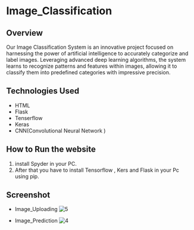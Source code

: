 # Image_Classification

## Overview
Our Image Classification System is an innovative project focused on harnessing the power of artificial intelligence to accurately categorize and label images. Leveraging advanced deep learning algorithms, the system learns to recognize patterns and features within images, allowing it to classify them into predefined categories with impressive precision.

## Technologies Used
* HTML
* Flask
* Tenserflow
* Keras
* CNN(Convolutional Neural Network )

## How to Run the website
1. install Spyder in your PC.
2. After that you have to install Tensorflow , Kers and Flask in your Pc using pip.

## Screenshot
* Image_Uploading
  ![5](https://github.com/Akash8292/Image_Classification/assets/97883391/8a5683eb-55a9-4f3c-9e4f-29b14718a7fa)

* Image_Prediction
 ![4](https://github.com/Akash8292/Image_Classification/assets/97883391/fa2cc28f-105a-4aaa-9548-649f22879f45)


